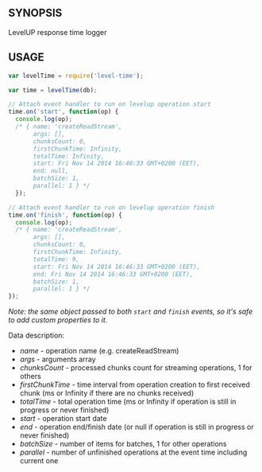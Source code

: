## SYNOPSIS
LevelUP response time logger

## USAGE

```js
var levelTime = require('level-time');

var time = levelTime(db);

// Attach event handler to run on levelup operation start
time.on('start', function(op) {
  console.log(op);
  /* { name: 'createReadStream',
       args: [],
       chunksCount: 0,
       firstChunkTime: Infinity,
       totalTime: Infinity,
       start: Fri Nov 14 2014 16:46:33 GMT+0200 (EET),
       end: null,
       batchSize: 1,
       parallel: 1 } */
  });

// Attach event handler to run on levelup operation finish
time.on('finish', function(op) {
  console.log(op);
  /* { name: 'createReadStream',
       args: [],
       chunksCount: 0,
       firstChunkTime: Infinity,
       totalTime: 9,
       start: Fri Nov 14 2014 16:46:33 GMT+0200 (EET),
       end: Fri Nov 14 2014 16:46:33 GMT+0200 (EET),
       batchSize: 1,
       parallel: 1 } */
});
```

*Note: the same object passed to both `start` and `finish` events, so it's safe to add custom properties to it.*

Data description:

- *name* - operation name (e.g. createReadStream)
- *args* - arguments array
- *chunksCount* - processed chunks count for streaming operations, 1 for others
- *firstChunkTime* - time interval from operation creation to first received chunk (ms or Infinity if there are no chunks received)
- *totalTime* - total operation time (ms or Infinity if operation is still in progress or never finished)
- *start* - operation start date
- *end* - operation end/finish date (or null if operation is still in progress or never finished)
- *batchSize* - number of items for batches, 1 for other operations
- *parallel* - number of unfinished operations at the event time including current one
